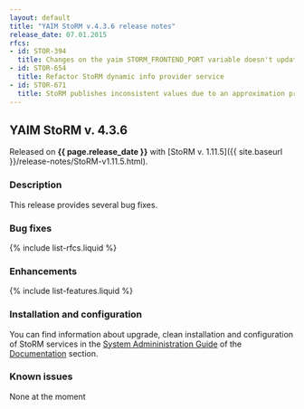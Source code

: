 ```yaml
---
layout: default
title: "YAIM StoRM v.4.3.6 release notes"
release_date: 07.01.2015
rfcs:
- id: STOR-394
  title: Changes on the yaim STORM_FRONTEND_PORT variable doesn't update Frontend's configuration file
- id: STOR-654
  title: Refactor StoRM dynamic info provider service
- id: STOR-671
  title: StoRM publishes inconsistent values due to an approximation problem
---
```


## YAIM StoRM v. 4.3.6

Released on **{{ page.release_date }}** with [StoRM v. 1.11.5]({{ site.baseurl }}/release-notes/StoRM-v1.11.5.html).

### Description

This release provides several bug fixes.

### Bug fixes

{% include list-rfcs.liquid %}

### Enhancements

{% include list-features.liquid %}

### Installation and configuration

You can find information about upgrade, clean installation and configuration of StoRM services in the [System Admininistration Guide][storm-sysadmin-guide] of the [Documentation][storm-documentation] section.

### Known issues

None at the moment

[storm-documentation]: {{site.baseurl}}/documentation.html
[storm-sysadmin-guide]: {{site.baseurl}}/documentation/sysadmin-guide/1.11.5
